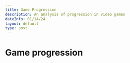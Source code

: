 ```yaml
---
title: Game Progression
description: An analysis of progression in video games
dateInfo: 01/14/24
layout: default
type: post
---
```


# Game progression
